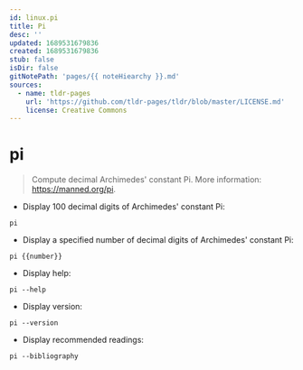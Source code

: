 ```yaml
---
id: linux.pi
title: Pi
desc: ''
updated: 1689531679836
created: 1689531679836
stub: false
isDir: false
gitNotePath: 'pages/{{ noteHiearchy }}.md'
sources:
  - name: tldr-pages
    url: 'https://github.com/tldr-pages/tldr/blob/master/LICENSE.md'
    license: Creative Commons
---
```

# pi

> Compute decimal Archimedes' constant Pi.
> More information: <https://manned.org/pi>.

- Display 100 decimal digits of Archimedes' constant Pi:

`pi`

- Display a specified number of decimal digits of Archimedes' constant Pi:

`pi {{number}}`

- Display help:

`pi --help`

- Display version:

`pi --version`

- Display recommended readings:

`pi --bibliography`

